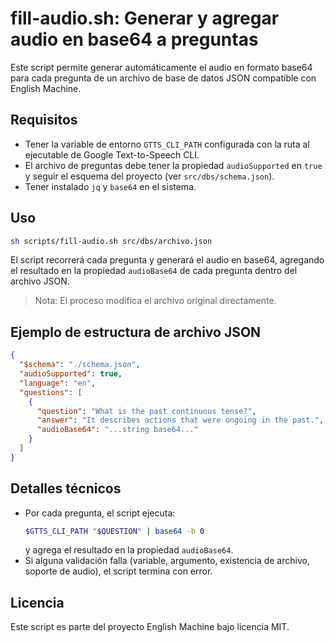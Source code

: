 # fill-audio.sh: Generar y agregar audio en base64 a preguntas

Este script permite generar automáticamente el audio en formato base64 para cada pregunta de un archivo de base de datos JSON compatible con English Machine.

## Requisitos

- Tener la variable de entorno `GTTS_CLI_PATH` configurada con la ruta al ejecutable de Google Text-to-Speech CLI.
- El archivo de preguntas debe tener la propiedad `audioSupported` en `true` y seguir el esquema del proyecto (ver `src/dbs/schema.json`).
- Tener instalado `jq` y `base64` en el sistema.

## Uso

```sh
sh scripts/fill-audio.sh src/dbs/archivo.json
```

El script recorrerá cada pregunta y generará el audio en base64, agregando el resultado en la propiedad `audioBase64` de cada pregunta dentro del archivo JSON.

> Nota: El proceso modifica el archivo original directamente.

## Ejemplo de estructura de archivo JSON

```json
{
  "$schema": "./schema.json",
  "audioSupported": true,
  "language": "en",
  "questions": [
    {
      "question": "What is the past continuous tense?",
      "answer": "It describes actions that were ongoing in the past.",
      "audioBase64": "...string base64..."
    }
  ]
}
```

## Detalles técnicos

- Por cada pregunta, el script ejecuta:
  ```sh
  $GTTS_CLI_PATH "$QUESTION" | base64 -b 0
  ```
  y agrega el resultado en la propiedad `audioBase64`.
- Si alguna validación falla (variable, argumento, existencia de archivo, soporte de audio), el script termina con error.

## Licencia

Este script es parte del proyecto English Machine bajo licencia MIT.
